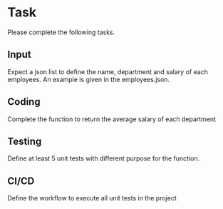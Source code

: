 # Task
Please complete the following tasks.
## Input
Expect a json list to define the name, department and salary of each employees. An example is given in the employees.json.
## Coding
Complete the function to return the average salary of each department
## Testing
Define at least 5 unit tests with different purpose for the function.
## CI/CD
Define the workflow to execute all unit tests in the project
